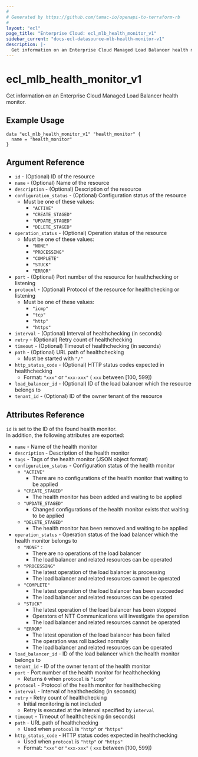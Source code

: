 ```yaml
---
#
# Generated by https://github.com/tamac-io/openapi-to-terraform-rb
#
layout: "ecl"
page_title: "Enterprise Cloud: ecl_mlb_health_monitor_v1"
sidebar_current: "docs-ecl-datasource-mlb-health-monitor-v1"
description: |-
  Get information on an Enterprise Cloud Managed Load Balancer health monitor.
---
```


# ecl\_mlb\_health_monitor\_v1

Get information on an Enterprise Cloud Managed Load Balancer health monitor.

## Example Usage

```hcl
data "ecl_mlb_health_monitor_v1" "health_monitor" {
  name = "health_monitor"
}
```

## Argument Reference

* `id` - (Optional) ID of the resource
* `name` - (Optional) Name of the resource
* `description` - (Optional) Description of the resource
* `configuration_status` - (Optional) Configuration status of the resource
    * Must be one of these values:
        * `"ACTIVE"`
        * `"CREATE_STAGED"`
        * `"UPDATE_STAGED"`
        * `"DELETE_STAGED"`
* `operation_status` - (Optional) Operation status of the resource
    * Must be one of these values:
        * `"NONE"`
        * `"PROCESSING"`
        * `"COMPLETE"`
        * `"STUCK"`
        * `"ERROR"`
* `port` - (Optional) Port number of the resource for healthchecking or listening
* `protocol` - (Optional) Protocol of the resource for healthchecking or listening
    * Must be one of these values:
        * `"icmp"`
        * `"tcp"`
        * `"http"`
        * `"https"`
* `interval` - (Optional) Interval of healthchecking (in seconds)
* `retry` - (Optional) Retry count of healthchecking
* `timeout` - (Optional) Timeout of healthchecking (in seconds)
* `path` - (Optional) URL path of healthchecking
    * Must be started with `"/"`
* `http_status_code` - (Optional) HTTP status codes expected in healthchecking
    * Format: `"xxx"` or `"xxx-xxx"` ( `xxx` between [100, 599])
* `load_balancer_id` - (Optional) ID of the load balancer which the resource belongs to
* `tenant_id` - (Optional) ID of the owner tenant of the resource

## Attributes Reference

`id` is set to the ID of the found health monitor.<br>
In addition, the following attributes are exported:

* `name` - Name of the health monitor
* `description` - Description of the health monitor
* `tags` - Tags of the health monitor (JSON object format)
* `configuration_status` - Configuration status of the health monitor
    * `"ACTIVE"`
        * There are no configurations of the health monitor that waiting to be applied
    * `"CREATE_STAGED"`
        * The health monitor has been added and waiting to be applied
    * `"UPDATE_STAGED"`
        * Changed configurations of the health monitor exists that waiting to be applied
    * `"DELETE_STAGED"`
        * The health monitor has been removed and waiting to be applied
* `operation_status` - Operation status of the load balancer which the health monitor belongs to
    * `"NONE"` :
        * There are no operations of the load balancer
        * The load balancer and related resources can be operated
    * `"PROCESSING"`
        * The latest operation of the load balancer is processing
        * The load balancer and related resources cannot be operated
    * `"COMPLETE"`
        * The latest operation of the load balancer has been succeeded
        * The load balancer and related resources can be operated
    * `"STUCK"`
        * The latest operation of the load balancer has been stopped
        * Operators of NTT Communications will investigate the operation
        * The load balancer and related resources cannot be operated
    * `"ERROR"`
        * The latest operation of the load balancer has been failed
        * The operation was roll backed normally
        * The load balancer and related resources can be operated
* `load_balancer_id` - ID of the load balancer which the health monitor belongs to
* `tenant_id` - ID of the owner tenant of the health monitor
* `port` - Port number of the health monitor for healthchecking
    * Returns `0` when `protocol` is `"icmp"`
* `protocol` - Protocol of the health monitor for healthchecking
* `interval` - Interval of healthchecking (in seconds)
* `retry` - Retry count of healthchecking
    * Initial monitoring is not included
    * Retry is executed at the interval specified by `interval`
* `timeout` - Timeout of healthchecking (in seconds)
* `path` - URL path of healthchecking
    * Used when `protocol` is `"http"` or `"https"`
* `http_status_code` - HTTP status codes expected in healthchecking
    * Used when `protocol` is `"http"` or `"https"`
    * Format: `"xxx"` or `"xxx-xxx"` ( `xxx` between [100, 599])
